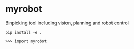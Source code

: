 # myrobot
Binpicking tool including vision, planning and robot control

```
pip install -e .
```
```
>>> import myrobot
```
